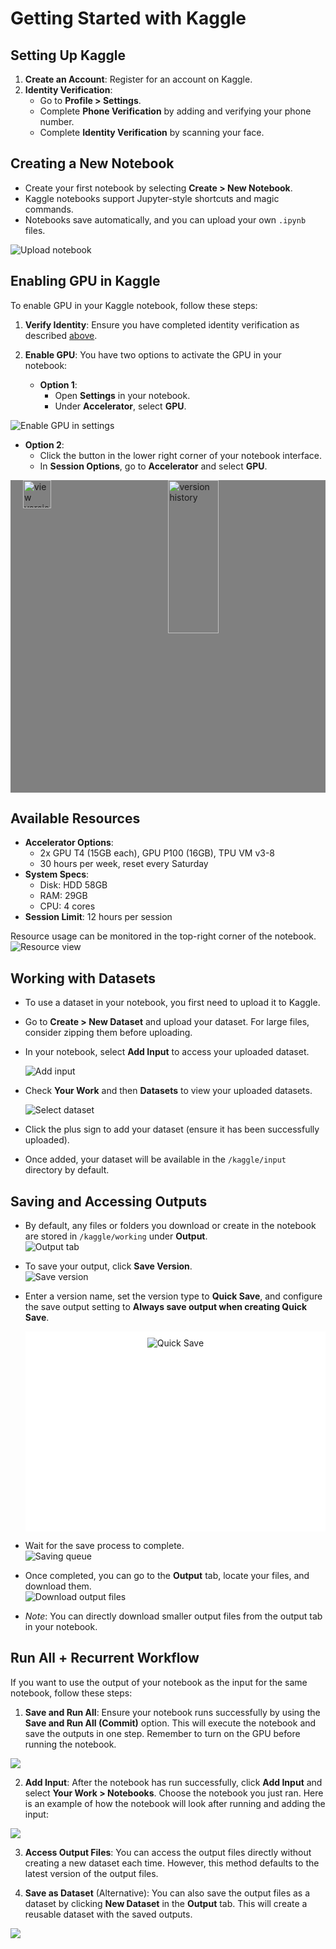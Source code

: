 # Getting Started with Kaggle
## Setting Up Kaggle

1. **Create an Account**: Register for an account on Kaggle.
2. **Identity Verification**:
   - Go to **Profile > Settings**.
   - Complete **Phone Verification** by adding and verifying your phone number.
   - Complete **Identity Verification** by scanning your face.

## Creating a New Notebook

- Create your first notebook by selecting **Create > New Notebook**.
- Kaggle notebooks support Jupyter-style shortcuts and magic commands.
- Notebooks save automatically, and you can upload your own `.ipynb` files.

![Upload notebook](image/upload_notebook.png)

## Enabling GPU in Kaggle
To enable GPU in your Kaggle notebook, follow these steps:

1. **Verify Identity**: Ensure you have completed identity verification as described [above](#setting-up-kaggle).

2. **Enable GPU**: You have two options to activate the GPU in your notebook:

   - **Option 1**:
     - Open **Settings** in your notebook.
     - Under **Accelerator**, select **GPU**.

![Enable GPU in settings](image/enable_gpu_1.png)

- **Option 2**:
  - Click the button in the lower right corner of your notebook interface.
  - In **Session Options**, go to **Accelerator** and select **GPU**.

<div style="display: flex; justify-content: space-between;background-color:grey;height:500px;">
    <img src="image/button.png" alt="view version" style="width: 30%; ; margin-left: 20px;">
    <img src="image/enable_gpu_2.png" alt="version history" style="width: 40%; height:70%; margin-right:50px">
</div>

## Available Resources

- **Accelerator Options**:
  - 2x GPU T4 (15GB each), GPU P100 (16GB), TPU VM v3-8
  - 30 hours per week, reset every Saturday
- **System Specs**:
  - Disk: HDD 58GB
  - RAM: 29GB
  - CPU: 4 cores
- **Session Limit**: 12 hours per session

Resource usage can be monitored in the top-right corner of the notebook.  
![Resource view](image/resources.png)

## Working with Datasets

- To use a dataset in your notebook, you first need to upload it to Kaggle.
- Go to **Create > New Dataset** and upload your dataset. For large files, consider zipping them before uploading.
- In your notebook, select **Add Input** to access your uploaded dataset.

   ![Add input](image/input.png)

- Check **Your Work** and then **Datasets** to view your uploaded datasets.

   ![Select dataset](image/ticks.png)

- Click the plus sign to add your dataset (ensure it has been successfully uploaded).

- Once added, your dataset will be available in the `/kaggle/input` directory by default.

## Saving and Accessing Outputs

- By default, any files or folders you download or create in the notebook are stored in `/kaggle/working` under **Output**.  
  ![Output tab](image/output_tab.png)  

- To save your output, click **Save Version**.  
  ![Save version](image/save.png)  

- Enter a version name, set the version type to **Quick Save**, and configure the save output setting to **Always save output when creating Quick Save**.  
  <div style="background-color:white; padding:10px; display:flex; justify-content:center;height:300px">
      <img src="image/quicksave.png" alt="Quick Save" />
  </div>

- Wait for the save process to complete.  
  ![Saving queue](image/queue.png)

- Once completed, you can go to the **Output** tab, locate your files, and download them.  
  ![Download output files](image/outputfile.png)

- *Note*: You can directly download smaller output files from the output tab in your notebook.

## Run All + Recurrent Workflow

If you want to use the output of your notebook as the input for the same notebook, follow these steps: 

1. **Save and Run All**: Ensure your notebook runs successfully by using the **Save and Run All (Commit)** option. This will execute the notebook and save the outputs in one step. Remember to turn on the GPU before running the notebook.

![](image/getting_started_2025-01-27-00-25-11.png)

2. **Add Input**: After the notebook has run successfully, click **Add Input** and select **Your Work > Notebooks**. Choose the notebook you just ran.
Here is an example of how the notebook will look after running and adding the input:

![](image/getting_started_2025-01-27-00-28-01.png)

3. **Access Output Files**: You can access the output files directly without creating a new dataset each time. However, this method defaults to the latest version of the output files.

4. **Save as Dataset** (Alternative): 
You can also save the output files as a dataset by clicking **New Dataset** in the **Output** tab. This will create a reusable dataset with the saved outputs.

![](image/getting_started_2025-01-27-00-29-40.png)